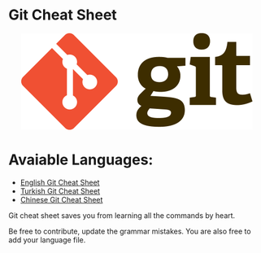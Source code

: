 Git Cheat Sheet
===============

<p align="center">
	<img alt="Git" src="./Img/git-logo.png" height="190" width="455">
</p>

# Avaiable Languages:
- [English Git Cheat Sheet](https://github.com/ArslanBilal/Git-Cheat-Sheet/blob/master/Git%20Cheat%20Sheet-Eng.md)
- [Turkish Git Cheat Sheet](https://github.com/ArslanBilal/Git-Cheat-Sheet/blob/master/Git%20Cheat%20Sheet-Tr.md)
- [Chinese Git Cheat Sheet](https://github.com/flyhigher139/Git-Cheat-Sheet/blob/master/Git%20Cheat%20Sheet-Zh.md)

Git cheat sheet saves you from learning all the commands by heart.

Be free to contribute, update the grammar mistakes. You are also free to add your language file.

